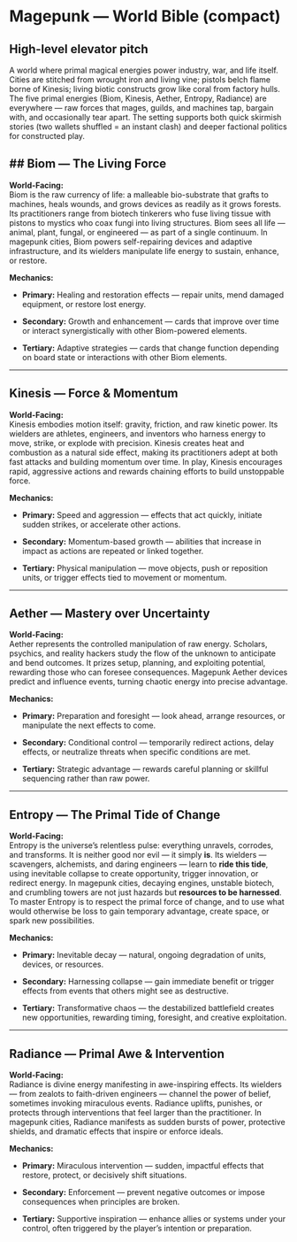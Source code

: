 # Magepunk — World Bible (compact)

## High-level elevator pitch

A world where primal magical energies power industry, war, and life itself. Cities are stitched from wrought iron and living vine; pistols belch flame borne of Kinesis; living biotic constructs grow like coral from factory hulls. The five primal energies (Biom, Kinesis, Aether, Entropy, Radiance) are everywhere — raw forces that mages, guilds, and machines tap, bargain with, and occasionally tear apart. The setting supports both quick skirmish stories (two wallets shuffled = an instant clash) and deeper factional politics for constructed play.

## ## **Biom — The Living Force**

**World-Facing:**  
Biom is the raw currency of life: a malleable bio-substrate that grafts to machines, heals wounds, and grows devices as readily as it grows forests. Its practitioners range from biotech tinkerers who fuse living tissue with pistons to mystics who coax fungi into living structures. Biom sees all life — animal, plant, fungal, or engineered — as part of a single continuum. In magepunk cities, Biom powers self-repairing devices and adaptive infrastructure, and its wielders manipulate life energy to sustain, enhance, or restore.

**Mechanics:**

- **Primary:** Healing and restoration effects — repair units, mend damaged equipment, or restore lost energy.
    
- **Secondary:** Growth and enhancement — cards that improve over time or interact synergistically with other Biom-powered elements.
    
- **Tertiary:** Adaptive strategies — cards that change function depending on board state or interactions with other Biom elements.
    

---

## **Kinesis — Force & Momentum**

**World-Facing:**  
Kinesis embodies motion itself: gravity, friction, and raw kinetic power. Its wielders are athletes, engineers, and inventors who harness energy to move, strike, or explode with precision. Kinesis creates heat and combustion as a natural side effect, making its practitioners adept at both fast attacks and building momentum over time. In play, Kinesis encourages rapid, aggressive actions and rewards chaining efforts to build unstoppable force.

**Mechanics:**

- **Primary:** Speed and aggression — effects that act quickly, initiate sudden strikes, or accelerate other actions.
    
- **Secondary:** Momentum-based growth — abilities that increase in impact as actions are repeated or linked together.
    
- **Tertiary:** Physical manipulation — move objects, push or reposition units, or trigger effects tied to movement or momentum.
    

---

## **Aether — Mastery over Uncertainty**

**World-Facing:**  
Aether represents the controlled manipulation of raw energy. Scholars, psychics, and reality hackers study the flow of the unknown to anticipate and bend outcomes. It prizes setup, planning, and exploiting potential, rewarding those who can foresee consequences. Magepunk Aether devices predict and influence events, turning chaotic energy into precise advantage.

**Mechanics:**

- **Primary:** Preparation and foresight — look ahead, arrange resources, or manipulate the next effects to come.
    
- **Secondary:** Conditional control — temporarily redirect actions, delay effects, or neutralize threats when specific conditions are met.
    
- **Tertiary:** Strategic advantage — rewards careful planning or skillful sequencing rather than raw power.
    

---

## **Entropy — The Primal Tide of Change**

**World-Facing:**  
Entropy is the universe’s relentless pulse: everything unravels, corrodes, and transforms. It is neither good nor evil — it simply **is**. Its wielders — scavengers, alchemists, and daring engineers — learn to **ride this tide**, using inevitable collapse to create opportunity, trigger innovation, or redirect energy. In magepunk cities, decaying engines, unstable biotech, and crumbling towers are not just hazards but **resources to be harnessed**. To master Entropy is to respect the primal force of change, and to use what would otherwise be loss to gain temporary advantage, create space, or spark new possibilities.

**Mechanics:**

- **Primary:** Inevitable decay — natural, ongoing degradation of units, devices, or resources.
    
- **Secondary:** Harnessing collapse — gain immediate benefit or trigger effects from events that others might see as destructive.
    
- **Tertiary:** Transformative chaos — the destabilized battlefield creates new opportunities, rewarding timing, foresight, and creative exploitation.
    

---

## **Radiance — Primal Awe & Intervention**

**World-Facing:**  
Radiance is divine energy manifesting in awe-inspiring effects. Its wielders — from zealots to faith-driven engineers — channel the power of belief, sometimes invoking miraculous events. Radiance uplifts, punishes, or protects through interventions that feel larger than the practitioner. In magepunk cities, Radiance manifests as sudden bursts of power, protective shields, and dramatic effects that inspire or enforce ideals.

**Mechanics:**

- **Primary:** Miraculous intervention — sudden, impactful effects that restore, protect, or decisively shift situations.
    
- **Secondary:** Enforcement — prevent negative outcomes or impose consequences when principles are broken.
    
- **Tertiary:** Supportive inspiration — enhance allies or systems under your control, often triggered by the player’s intention or preparation.